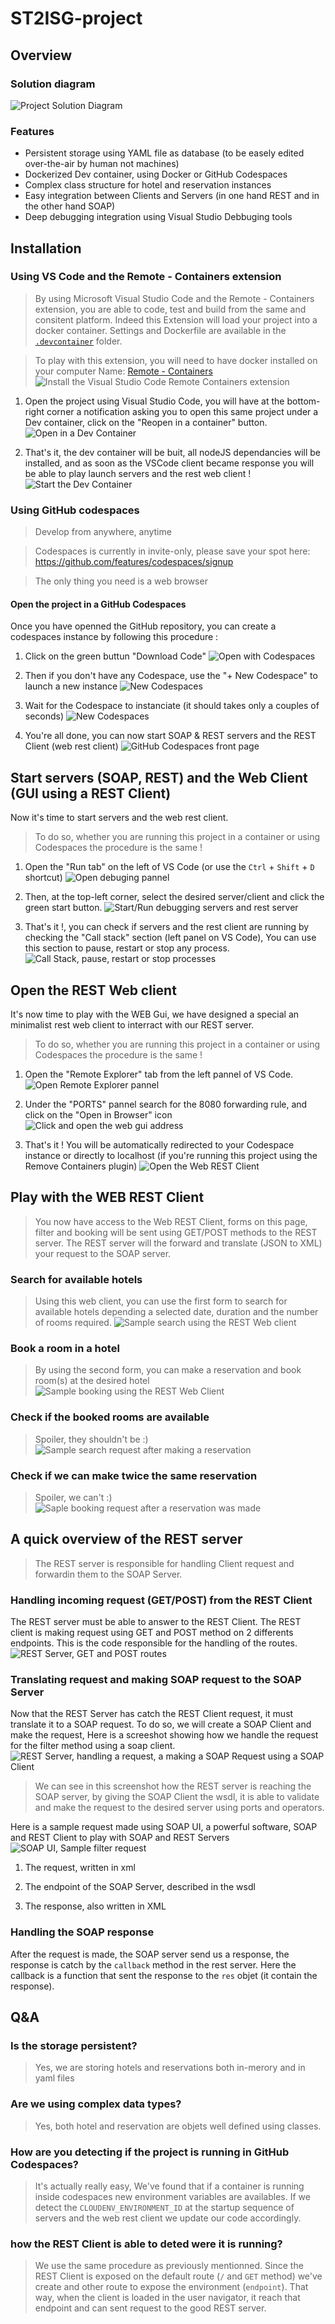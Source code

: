 # ST2ISG-project


## Overview


### Solution diagram
![Project Solution Diagram](./assets/project-solution-diagram.png)


### Features
- Persistent storage using YAML file as database (to be easely edited over-the-air by human not machines)
- Dockerized Dev container, using Docker or GitHub Codespaces
- Complex class structure for hotel and reservation instances
- Easy integration between Clients and Servers (in one hand REST and in the other hand SOAP)
- Deep debugging integration using Visual Studio Debbuging tools


## Installation


### Using VS Code and the Remote - Containers extension
> By using Microsoft Visual Studio Code and the Remote - Containers extension, you are able to code, test and build from the same and consitent platform. Indeed this Extension will load your project into a docker container. Settings and Dockerfile are available in the [`.devcontainer`](./devcontainer) folder.

> To play with this extension, you will need to have docker installed on your computer
Name: [Remote - Containers](https://marketplace.visualstudio.com/items?itemName=ms-vscode-remote.remote-containers)
![Install the Visual Studio Code Remote Containers extension](./assets/vscode-remote-containers-extension.png)

1. Open the project using Visual Studio Code, you will have at the bottom-right corner a notification asking you to open this same project under a Dev container, click on the "Reopen in a container" button.
![Open in a Dev Container](./assets/vscode-open-in-a-dev-container.png)

2. That's it, the dev container will be buit, all nodeJS dependancies will be installed, and as soon as the VSCode client became response you will be able to play launch servers and the rest web client !
![Start the Dev Container](./assets/vscode-building-the-dev-container.gif)


### Using GitHub codespaces
> Develop from anywhere, anytime 

> Codespaces is currently in invite-only, please save your spot here: https://github.com/features/codespaces/signup

> The only thing you need is a web browser


#### Open the project in a GitHub Codespaces
Once you have openned the GitHub repository, you can create a codespaces instance by following this procedure :

1. Click on the green buttun "Download Code"
![Open with Codespaces](./assets/github.com-open-with-codespaces.png)

2. Then if you don't have any Codespace, use the "+ New Codespace" to launch a new instance
![New Codespaces](./assets/github.com-create-a-new-codespaces.png)

3. Wait for the Codespace to instanciate (it should takes only a couples of seconds)
![New Codespaces](./assets/github.com-creating-codespaces.gif)

4. You're all done, you can now start SOAP & REST servers and the REST Client (web rest client)
![GitHub Codespaces front page](./assets/github.com-codespaces-front-page.png)


## Start servers (SOAP, REST) and the Web Client (GUI using a REST Client)
Now it's time to start servers and the web rest client.

> To do so, whether you are running this project in a container or using Codespaces the procedure is the same !

1. Open the "Run tab" on the left of VS Code (or use the `Ctrl` + `Shift` + `D` shortcut)
![Open debuging pannel](./assets/github.com-codespaces-open-debugging-pannel.png)
2. Then, at the top-left corner, select the desired server/client and click the green start button.
![Start/Run debugging servers and rest server](./assets/github.com-codespaces-start-debugging.gif)

3. That's it !, you can check if servers and the rest client are running by checking the "Call stack" section (left panel on VS Code), You can use this section to pause, restart or stop any process.
![Call Stack, pause, restart or stop processes](./assets/github.com-codespaces-open-debugging-call-stack.gif)


## Open the REST Web client
It's now time to play with the WEB Gui, we have designed a special an minimalist rest web client to interract with our REST server.

> To do so, whether you are running this project in a container or using Codespaces the procedure is the same !

1. Open the "Remote Explorer" tab from the left pannel of VS Code.
![Open Remote Explorer pannel](./assets/github.com-codespaces-open-remote-explorer-pannel.png)

2. Under the "PORTS" pannel search for the 8080 forwarding rule, and click on the "Open in Browser" icon
![Click and open the web gui address](./assets/github.com-codespaces-remote-explorer-ports-section.png)

3. That's it ! You will be automatically redirected to your Codespace instance or directly to localhost (if you're running this project using the Remove Containers plugin)
![Open the Web REST Client](./assets/github.com-codespaces-open-web-rest-client.gif)


## Play with the WEB REST Client
> You now have access to the Web REST Client, forms on this page, filter and booking will be sent using GET/POST methods to the REST server.
The REST server will the forward and translate (JSON to XML) your request to the SOAP server.


### Search for available hotels
> Using this web client, you can use the first form to search for available hotels depending a selected date, duration and the number of rooms required.
![Sample search using the REST Web client](./assets/restclient-search-request.gif)


### Book a room in a hotel
> By using the second form, you can make a reservation and book room(s) at the desired hotel
![Sample booking using the REST Web Client](./assets/restclient-book-a-hotel.gif)


### Check if the booked rooms are available
> Spoiler, they shouldn't be :)
![Sample search request after making a reservation](./assets/restclient-search-request-after-a-reservation.gif)


### Check if we can make twice the same reservation
> Spoiler, we can't :)
![Saple booking request after a reservation was made](./assets/restclient-book-a-hotel-after-a-reservation.gif)


## A quick overview of the REST server
> The REST server is responsible for handling Client request and forwardin them to the SOAP Server.


### Handling incoming request (GET/POST) from the REST Client
The REST server must be able to answer to the REST Client.
The REST client is making request using GET and POST method on 2 differents endpoints. This is the code responsible for the handling of the routes.
![REST Server, GET and POST routes](./assets/restserver-routes.png)


### Translating request and making SOAP request to the SOAP Server
Now that the REST Server has catch the REST Client request, it must translate it to a SOAP request.
To do so, we will create a SOAP Client and make the request, Here is a screeshot showing how we handle the request for the filter method using a soap client.
![REST Server, handling a request, a making a SOAP Request using a SOAP Client](./assets/restserver-soap-client-filter-method.png)

> We can see in this screenshot how the REST server is reaching the SOAP server, by giving the SOAP Client the wsdl, it is able to validate and make the request to the desired server using ports and operators.

Here is a sample request made using SOAP UI, a powerful software, SOAP and REST Client to play with SOAP and REST Servers
![SOAP UI, Sample filter request](./assets/soapui-filter-request.png)

1. The request, written in xml

2. The endpoint of the SOAP Server, described in the wsdl

3. The response, also written in XML


### Handling the SOAP response
After the request is made, the SOAP server send us a response, the response is catch by the `callback` method in the rest server.
Here the callback is a function that sent the response to the `res` objet (it contain the response).


## Q&A


### Is the storage persistent?
> Yes, we are storing hotels and reservations both in-merory and in yaml files


### Are we using complex data types?
> Yes, both hotel and reservation are objets well defined using classes.


### How are you detecting if the project is running in GitHub Codespaces?
> It's actually really easy, We've found that if a container is running inside codespaces new environment variables are availables. If we detect the `CLOUDENV_ENVIRONMENT_ID` at the startup sequence of servers and the web rest client we update our code accordingly.


### how the REST Client is able to deted were it is running?
> We use the same procedure as previously mentionned. Since the REST Client is exposed on the default route (`/` and `GET` method) we've create and other route to expose the environment (`endpoint`). That way, when the client is loaded in the user navigator, it reach that endpoint and can sent request to the good REST server.
